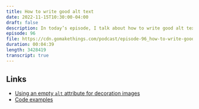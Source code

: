 ```yaml
---
title: How to write good alt text
date: 2022-11-15T10:30:00-04:00
draft: false
description: In today’s episode, I talk about how to write good alt text for your images.
episode: 96
file: https://cdn.gomakethings.com/podcast/episode-96_how-to-write-good-alt-text.mp3
duration: 00:04:39
length: 3428419
transcript: true
---
```


## Links

- [Using an empty `alt` attribute for decoration images](https://alistapart.com/blog/post/on-alt-text/)
- [Code examples](https://gomakethings.com/how-to-write-good-alt-text/)